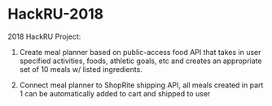 # HackRU-2018

2018 HackRU Project:

1) Create meal planner based on public-access food API that takes in user specified activities, foods, athletic goals, etc and creates
an appropriate set of 10 meals w/ listed ingredients.

2) Connect meal planner to ShopRite shipping API, all meals created in part 1 can be automatically added to cart and shipped to user
